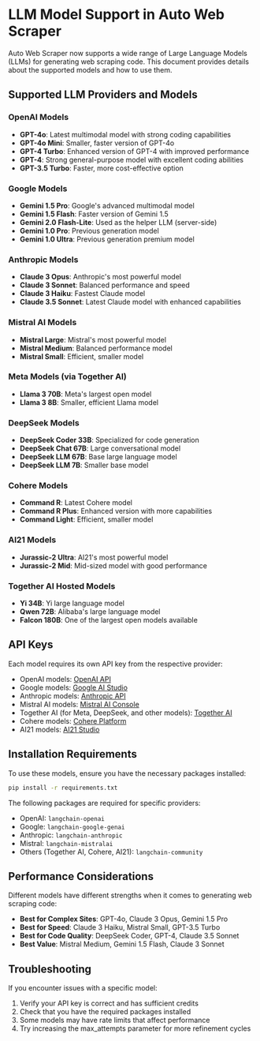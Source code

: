 # LLM Model Support in Auto Web Scraper

Auto Web Scraper now supports a wide range of Large Language Models (LLMs) for generating web scraping code. This document provides details about the supported models and how to use them.

## Supported LLM Providers and Models

### OpenAI Models
- **GPT-4o**: Latest multimodal model with strong coding capabilities
- **GPT-4o Mini**: Smaller, faster version of GPT-4o
- **GPT-4 Turbo**: Enhanced version of GPT-4 with improved performance
- **GPT-4**: Strong general-purpose model with excellent coding abilities
- **GPT-3.5 Turbo**: Faster, more cost-effective option

### Google Models
- **Gemini 1.5 Pro**: Google's advanced multimodal model
- **Gemini 1.5 Flash**: Faster version of Gemini 1.5
- **Gemini 2.0 Flash-Lite**: Used as the helper LLM (server-side)
- **Gemini 1.0 Pro**: Previous generation model
- **Gemini 1.0 Ultra**: Previous generation premium model

### Anthropic Models
- **Claude 3 Opus**: Anthropic's most powerful model
- **Claude 3 Sonnet**: Balanced performance and speed
- **Claude 3 Haiku**: Fastest Claude model
- **Claude 3.5 Sonnet**: Latest Claude model with enhanced capabilities

### Mistral AI Models
- **Mistral Large**: Mistral's most powerful model
- **Mistral Medium**: Balanced performance model
- **Mistral Small**: Efficient, smaller model

### Meta Models (via Together AI)
- **Llama 3 70B**: Meta's largest open model
- **Llama 3 8B**: Smaller, efficient Llama model

### DeepSeek Models
- **DeepSeek Coder 33B**: Specialized for code generation
- **DeepSeek Chat 67B**: Large conversational model
- **DeepSeek LLM 67B**: Base large language model
- **DeepSeek LLM 7B**: Smaller base model

### Cohere Models
- **Command R**: Latest Cohere model
- **Command R Plus**: Enhanced version with more capabilities
- **Command Light**: Efficient, smaller model

### AI21 Models
- **Jurassic-2 Ultra**: AI21's most powerful model
- **Jurassic-2 Mid**: Mid-sized model with good performance

### Together AI Hosted Models
- **Yi 34B**: Yi large language model
- **Qwen 72B**: Alibaba's large language model
- **Falcon 180B**: One of the largest open models available

## API Keys

Each model requires its own API key from the respective provider:

- OpenAI models: [OpenAI API](https://platform.openai.com/)
- Google models: [Google AI Studio](https://makersuite.google.com/)
- Anthropic models: [Anthropic API](https://console.anthropic.com/)
- Mistral AI models: [Mistral AI Console](https://console.mistral.ai/)
- Together AI (for Meta, DeepSeek, and other models): [Together AI](https://www.together.ai/)
- Cohere models: [Cohere Platform](https://dashboard.cohere.com/)
- AI21 models: [AI21 Studio](https://studio.ai21.com/)

## Installation Requirements

To use these models, ensure you have the necessary packages installed:

```bash
pip install -r requirements.txt
```

The following packages are required for specific providers:
- OpenAI: `langchain-openai`
- Google: `langchain-google-genai`
- Anthropic: `langchain-anthropic`
- Mistral: `langchain-mistralai`
- Others (Together AI, Cohere, AI21): `langchain-community`

## Performance Considerations

Different models have different strengths when it comes to generating web scraping code:

- **Best for Complex Sites**: GPT-4o, Claude 3 Opus, Gemini 1.5 Pro
- **Best for Speed**: Claude 3 Haiku, Mistral Small, GPT-3.5 Turbo
- **Best for Code Quality**: DeepSeek Coder, GPT-4, Claude 3.5 Sonnet
- **Best Value**: Mistral Medium, Gemini 1.5 Flash, Claude 3 Sonnet

## Troubleshooting

If you encounter issues with a specific model:

1. Verify your API key is correct and has sufficient credits
2. Check that you have the required packages installed
3. Some models may have rate limits that affect performance
4. Try increasing the max_attempts parameter for more refinement cycles
